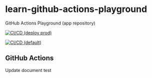 # learn-github-actions-playground

GitHub Actions Playground (app repository)

[![CI/CD (deploy prod)](https://github.com/gawaooooo-sandbox/learn-github-actions-playground/actions/workflows/cicd.yml/badge.svg?branch=main&event=workflow_dispatch)](https://github.com/gawaooooo-sandbox/learn-github-actions-playground/actions/workflows/cicd.yml)

[![CI/CD (default)](https://github.com/gawaooooo-sandbox/learn-github-actions-playground/actions/workflows/cicd.yml/badge.svg?branch=main)](https://github.com/gawaooooo-sandbox/learn-github-actions-playground/actions/workflows/cicd.yml)

## GitHub Actions

Update document test
